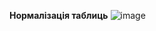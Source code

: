**Нормалізація таблиць**
![image](https://github.com/user-attachments/assets/fa9215fc-c1cb-4a8f-ae3e-8a855f93f55a)
